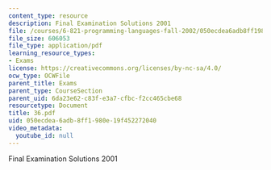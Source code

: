 ```yaml
---
content_type: resource
description: Final Examination Solutions 2001
file: /courses/6-821-programming-languages-fall-2002/050ecdea6adb8ff1980e19f452272040_36.pdf
file_size: 606053
file_type: application/pdf
learning_resource_types:
- Exams
license: https://creativecommons.org/licenses/by-nc-sa/4.0/
ocw_type: OCWFile
parent_title: Exams
parent_type: CourseSection
parent_uid: 6da23e62-c83f-e3a7-cfbc-f2cc465cbe68
resourcetype: Document
title: 36.pdf
uid: 050ecdea-6adb-8ff1-980e-19f452272040
video_metadata:
  youtube_id: null
---
```

Final Examination Solutions 2001